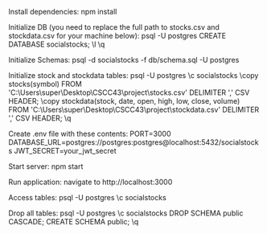 Install dependencies: 
npm install

Initialize DB (you need to replace the full path to stocks.csv and stockdata.csv for your machine below): 
psql -U postgres
CREATE DATABASE socialstocks;
\l
\q

Initialize Schemas: 
psql -d socialstocks -f db/schema.sql -U postgres

Initialize stock and stockdata tables:
psql -U postgres
\c socialstocks
\copy stocks(symbol) FROM 'C:\Users\super\Desktop\CSCC43\project\stocks.csv' DELIMITER ',' CSV HEADER;
\copy stockdata(stock, date, open, high, low, close, volume) FROM 'C:\Users\super\Desktop\CSCC43\project\stockdata.csv' DELIMITER ',' CSV HEADER;
\q

Create .env file with these contents:
PORT=3000
DATABASE_URL=postgres://postgres:postgres@localhost:5432/socialstocks
JWT_SECRET=your_jwt_secret

Start server:
npm start

Run application:
navigate to http://localhost:3000

Access tables:
psql -U postgres
\c socialstocks

Drop all tables:
psql -U postgres
\c socialstocks
DROP SCHEMA public CASCADE;
CREATE SCHEMA public;
\q